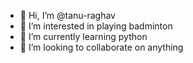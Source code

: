 - 👋 Hi, I’m @tanu-raghav
- 👀 I’m interested in playing badminton
- 🌱 I’m currently learning python
- 💞️ I’m looking to collaborate on anything


